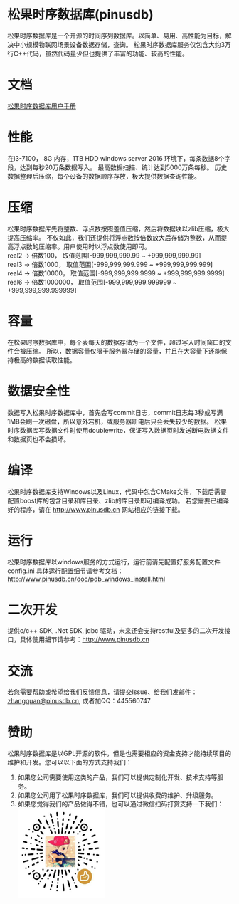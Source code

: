 # 松果时序数据库(pinusdb)
松果时序数据库是一个开源的时间序列数据库。以简单、易用、高性能为目标，解决中小规模物联网场景设备数据存储，查询。
松果时序数据库服务仅包含大约3万行C++代码，虽然代码量少但也提供了丰富的功能、较高的性能。

# 文档
[松果时序数据库用户手册](http://www.pinusdb.cn/doc/manual/index.html "用户手册")

# 性能
在i3-7100， 8G 内存，1TB HDD windows server 2016 环境下，每条数据8个字段，达到每秒20万条数据写入。
最高数据扫描、统计达到5000万条每秒。
历史数据整理后压缩，每个设备的数据顺序存放，极大提供数据查询性能。

# 压缩
松果时序数据库先将整数、浮点数按照差值压缩，然后将数据块以zlib压缩，极大提高压缩率。
不仅如此，我们还提供将浮点数按倍数放大后存储为整数，从而提高浮点数的压缩率。用户使用时以浮点数使用即可。  
real2 -> 倍数100，     取值范围[-999,999,999.99     ~ +999,999,999.99]   
real3 -> 倍数1000，    取值范围[-999,999,999.999    ~ +999,999,999.999]  
real4 -> 倍数10000，   取值范围[-999,999,999.9999   ~ +999,999,999.9999]  
real6 -> 倍数1000000， 取值范围[-999,999,999.999999 ~ +999,999,999.999999]

# 容量
在松果时序数据库中，每个表每天的数据存储为一个文件，超过写入时间窗口的文件会被压缩。
所以，数据容量仅限于服务器存储的容量，并且在大容量下还能保持极高的数据读取性能。

# 数据安全性
数据写入松果时序数据库中，首先会写commit日志，commit日志每3秒或写满1MB会刷一次磁盘，所以意外宕机，或服务器断电后只会丢失较少的数据。
松果时序数据库写数据文件时使用doublewrite，保证写入数据页时发送断电数据文件和数据页也不会损坏。

# 编译
松果时序数据库支持Windows以及Linux，代码中包含CMake文件，下载后需要配置boost库的包含目录和库目录、zlib的库目录即可编译成功。
若您需要已编译好的程序，请在 http://www.pinusdb.cn 网站相应的链接下载。

# 运行
松果时序数据库以windows服务的方式运行，运行前请先配置好服务配置文件config.ini 具体运行配置细节请参考文档： http://www.pinusdb.cn/doc/pdb_windows_install.html

# 二次开发
提供c/c++ SDK, .Net SDK, jdbc 驱动，未来还会支持restful及更多的二次开发接口，具体使用细节请参考：http://www.pinusdb.cn

# 交流
若您需要帮助或希望给我们反馈信息，请提交Issue、给我们发邮件：zhangquan@pinusdb.cn, 或者加QQ：445560747

# 赞助 
松果时序数据库是以GPL开源的软件，但是也需要相应的资金支持才能持续项目的维护和开发。您可以以下面的方式支持我们：  
1. 如果您公司需要使用这类的产品，我们可以提供定制化开发、技术支持等服务。
2. 如果您公司用了松果时序数据库，我们可以提供收费的维护、升级服务。
3. 如果您觉得我们的产品做得不错，也可以通过微信扫码打赏支持一下我们：
![alt 微信打赏](./doc/rewardme.png "微信打赏")

